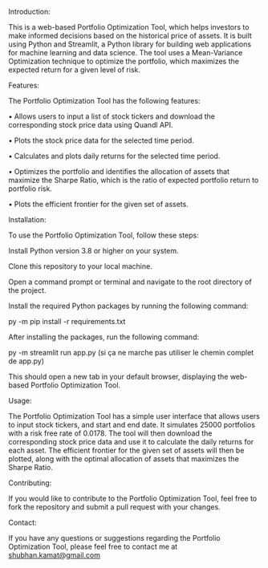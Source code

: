 
Introduction:

This is a web-based Portfolio Optimization Tool, which helps investors to make informed decisions based on the historical price of assets. It is built using
Python and Streamlit, a Python library for building web applications for machine learning and data science. The tool uses a Mean-Variance Optimization technique 
to optimize the portfolio, which maximizes the expected return for a given level of risk.

Features:

The Portfolio Optimization Tool has the following features:

• Allows users to input a list of stock tickers and download the corresponding stock price data using Quandl API.

• Plots the stock price data for the selected time period.

• Calculates and plots daily returns for the selected time period.

• Optimizes the portfolio and identifies the allocation of assets that maximize the Sharpe Ratio, which is the ratio of expected portfolio return to portfolio risk.

• Plots the efficient frontier for the given set of assets.


Installation:

To use the Portfolio Optimization Tool, follow these steps:


Install Python version 3.8 or higher on your system.

Clone this repository to your local machine.

Open a command prompt or terminal and navigate to the root directory of the project.

Install the required Python packages by running the following command:

py -m pip install -r requirements.txt

After installing the packages, run the following command:

py -m streamlit run app.py  (si ça ne marche pas utiliser le chemin complet de app.py)

This should open a new tab in your default browser, displaying the web-based Portfolio Optimization Tool.

Usage:

The Portfolio Optimization Tool has a simple user interface that allows users to input stock tickers, and start and end date. It simulates 25000 portfolios 
with a risk free rate of 0.0178. The tool will then download the corresponding stock price data and use it to calculate the daily returns for each asset. 
The efficient frontier for the given set of assets will then be plotted, along with the optimal allocation of assets that maximizes the Sharpe Ratio.

Contributing:

If you would like to contribute to the Portfolio Optimization Tool, feel free to fork the repository and submit a pull request with your changes.

Contact:

If you have any questions or suggestions regarding the Portfolio Optimization Tool, please feel free to contact me at shubhan.kamat@gmail.com
